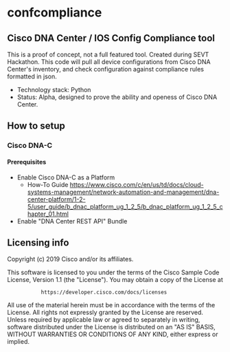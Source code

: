 # confcompliance
## Cisco DNA Center / IOS Config Compliance tool
This is a proof of concept, not a full featured tool. Created during SEVT Hackathon.
This code will pull all device configurations from Cisco DNA Center's inventory, and check configuration against compliance rules formatted in json.

* Technology stack: Python
* Status:  Alpha, designed to prove the ability and openess of Cisco DNA Center.

## How to setup
### Cisco DNA-C
#### Prerequisites
* Enable Cisco DNA-C as a Platform
  * How-To Guide https://www.cisco.com/c/en/us/td/docs/cloud-systems-management/network-automation-and-management/dna-center-platform/1-2-5/user_guide/b_dnac_platform_ug_1_2_5/b_dnac_platform_ug_1_2_5_chapter_01.html
* Enable "DNA Center REST API" Bundle

## Licensing info
Copyright (c) 2019 Cisco and/or its affiliates.

This software is licensed to you under the terms of the Cisco Sample
Code License, Version 1.1 (the "License"). You may obtain a copy of the
License at

               https://developer.cisco.com/docs/licenses

All use of the material herein must be in accordance with the terms of
the License. All rights not expressly granted by the License are
reserved. Unless required by applicable law or agreed to separately in
writing, software distributed under the License is distributed on an "AS
IS" BASIS, WITHOUT WARRANTIES OR CONDITIONS OF ANY KIND, either express
or implied.
